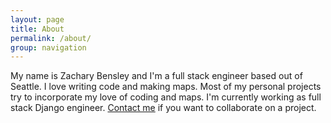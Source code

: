 ```yaml
---
layout: page
title: About
permalink: /about/
group: navigation
---
```


My name is Zachary Bensley and I'm a full stack engineer based out of Seattle.
I love writing code and making maps. Most of my personal projects try to incorporate my love of coding and maps. I'm currently working as full stack Django engineer. <a href="mailto:info@zacharilius.me">Contact me</a> if
you want to collaborate on a project.
